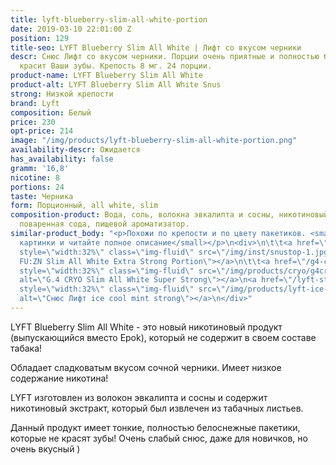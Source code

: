 ```yaml
---
title: lyft-blueberry-slim-all-white-portion
date: 2019-03-10 22:01:00 Z
position: 129
title-seo: LYFT Blueberry Slim All White | Лифт со вкусом черники
descr: Снюс Лифт со вкусом черники. Порции очень приятные и полностью белые, что не
  красит Ваши зубы. Крепость 8 мг. 24 порции.
product-name: LYFT Blueberry Slim All White
product-alt: LYFT Blueberry Slim All White Snus
strong: Низкой крепости
brand: Lyft
composition: Белый
price: 230
opt-price: 214
image: "/img/products/lyft-blueberry-slim-all-white-portion.png"
availability-descr: Ожидается
has_availability: false
gramm: '16,8'
nicotine: 8
portions: 24
taste: Черника
form: Порционный, all white, slim
composition-product: Вода, соль, волокна эвкалипта и сосны, никотиновый экстракт,
  поваренная сода, пищевой ароматизатор.
similar-product_body: "<p>Похожи по крепости и по цвету пакетиков. <small>Жмите на
  картинки и читайте полное описание</small></p>\n<div>\n\t\t<a href=\"/general-g4-slim-apple-white\"><img
  style=\"width:32%\" class=\"img-fluid\" src=\"/img/inst/snustop-1.jpg\" alt=\"G.4
  FU:ZN Slim All White Extra Strong Portion\"></a>\n\t\t<a href=\"/g4-cryo-slim-all-white-super-strong\"><img
  style=\"width:32%\" class=\"img-fluid\" src=\"/img/products/cryo/g4cryo-snus.jpg\"
  alt=\"G.4 CRYO Slim All White Super Strong\"></a>\n<a href=\"/lyft-strong-ice-cool-mint-slim-all-white\"><img
  style=\"width:32%\" class=\"img-fluid\" src=\"/img/products/lyft-ice-cool-mint/lyft-ice-cool-mint.JPG\"
  alt=\"Снюс Лифт ice cool mint strong\"></a>\n</div>"
---
```


LYFT Blueberry Slim All White - это новый никотиновый продукт (выпускающийся вместо Epok), который не содержит в своем составе табака!

Обладает сладковатым вкусом сочной черники. Имеет низкое содержание никотина!

LYFT изготовлен из волокон эвкалипта и сосны и содержит никотиновый экстракт, который был извлечен из табачных листьев.

Данный продукт имеет тонкие, полностью белоснежные пакетики, которые не красят зубы!
Очень слабый снюс, даже для новичков, но очень вкусный )